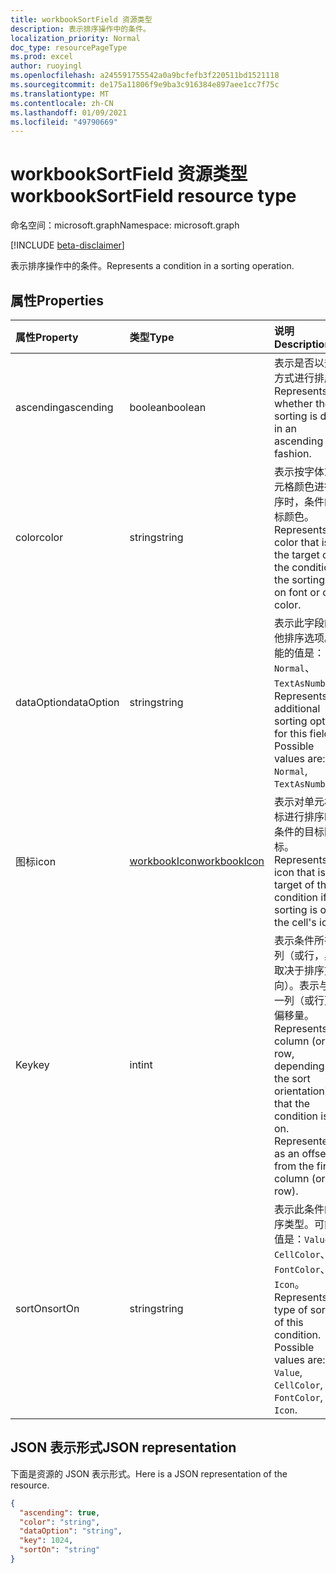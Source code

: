 ```yaml
---
title: workbookSortField 资源类型
description: 表示排序操作中的条件。
localization_priority: Normal
doc_type: resourcePageType
ms.prod: excel
author: ruoyingl
ms.openlocfilehash: a245591755542a0a9bcfefb3f220511bd1521118
ms.sourcegitcommit: de175a11806f9e9ba3c916384e897aee1cc7f75c
ms.translationtype: MT
ms.contentlocale: zh-CN
ms.lasthandoff: 01/09/2021
ms.locfileid: "49790669"
---
```

# <a name="workbooksortfield-resource-type"></a><span data-ttu-id="efc4e-103">workbookSortField 资源类型</span><span class="sxs-lookup"><span data-stu-id="efc4e-103">workbookSortField resource type</span></span>

<span data-ttu-id="efc4e-104">命名空间：microsoft.graph</span><span class="sxs-lookup"><span data-stu-id="efc4e-104">Namespace: microsoft.graph</span></span>

[!INCLUDE [beta-disclaimer](../../includes/beta-disclaimer.md)]

<span data-ttu-id="efc4e-105">表示排序操作中的条件。</span><span class="sxs-lookup"><span data-stu-id="efc4e-105">Represents a condition in a sorting operation.</span></span>

## <a name="properties"></a><span data-ttu-id="efc4e-106">属性</span><span class="sxs-lookup"><span data-stu-id="efc4e-106">Properties</span></span>
| <span data-ttu-id="efc4e-107">属性</span><span class="sxs-lookup"><span data-stu-id="efc4e-107">Property</span></span>     | <span data-ttu-id="efc4e-108">类型</span><span class="sxs-lookup"><span data-stu-id="efc4e-108">Type</span></span>   |<span data-ttu-id="efc4e-109">说明</span><span class="sxs-lookup"><span data-stu-id="efc4e-109">Description</span></span>|
|:---------------|:--------|:----------|
|<span data-ttu-id="efc4e-110">ascending</span><span class="sxs-lookup"><span data-stu-id="efc4e-110">ascending</span></span>|<span data-ttu-id="efc4e-111">boolean</span><span class="sxs-lookup"><span data-stu-id="efc4e-111">boolean</span></span>|<span data-ttu-id="efc4e-112">表示是否以升序方式进行排序。</span><span class="sxs-lookup"><span data-stu-id="efc4e-112">Represents whether the sorting is done in an ascending fashion.</span></span>|
|<span data-ttu-id="efc4e-113">color</span><span class="sxs-lookup"><span data-stu-id="efc4e-113">color</span></span>|<span data-ttu-id="efc4e-114">string</span><span class="sxs-lookup"><span data-stu-id="efc4e-114">string</span></span>|<span data-ttu-id="efc4e-115">表示按字体或单元格颜色进行排序时，条件的目标颜色。</span><span class="sxs-lookup"><span data-stu-id="efc4e-115">Represents the color that is the target of the condition if the sorting is on font or cell color.</span></span>|
|<span data-ttu-id="efc4e-116">dataOption</span><span class="sxs-lookup"><span data-stu-id="efc4e-116">dataOption</span></span>|<span data-ttu-id="efc4e-117">string</span><span class="sxs-lookup"><span data-stu-id="efc4e-117">string</span></span>|<span data-ttu-id="efc4e-p101">表示此字段的其他排序选项。可能的值是：`Normal`、`TextAsNumber`。</span><span class="sxs-lookup"><span data-stu-id="efc4e-p101">Represents additional sorting options for this field. Possible values are: `Normal`, `TextAsNumber`.</span></span>|
|<span data-ttu-id="efc4e-120">图标</span><span class="sxs-lookup"><span data-stu-id="efc4e-120">icon</span></span>|[<span data-ttu-id="efc4e-121">workbookIcon</span><span class="sxs-lookup"><span data-stu-id="efc4e-121">workbookIcon</span></span>](workbookicon.md)|<span data-ttu-id="efc4e-122">表示对单元格图标进行排序时，条件的目标图标。</span><span class="sxs-lookup"><span data-stu-id="efc4e-122">Represents the icon that is the target of the condition if the sorting is on the cell's icon.</span></span>|
|<span data-ttu-id="efc4e-123">Key</span><span class="sxs-lookup"><span data-stu-id="efc4e-123">key</span></span>|<span data-ttu-id="efc4e-124">int</span><span class="sxs-lookup"><span data-stu-id="efc4e-124">int</span></span>|<span data-ttu-id="efc4e-p102">表示条件所在的列（或行，具体取决于排序方向）。表示与第一列（或行）的偏移量。</span><span class="sxs-lookup"><span data-stu-id="efc4e-p102">Represents the column (or row, depending on the sort orientation) that the condition is on. Represented as an offset from the first column (or row).</span></span>|
|<span data-ttu-id="efc4e-127">sortOn</span><span class="sxs-lookup"><span data-stu-id="efc4e-127">sortOn</span></span>|<span data-ttu-id="efc4e-128">string</span><span class="sxs-lookup"><span data-stu-id="efc4e-128">string</span></span>|<span data-ttu-id="efc4e-p103">表示此条件的排序类型。可能的值是：`Value`、`CellColor`、`FontColor`、`Icon`。</span><span class="sxs-lookup"><span data-stu-id="efc4e-p103">Represents the type of sorting of this condition. Possible values are: `Value`, `CellColor`, `FontColor`, `Icon`.</span></span>|

## <a name="json-representation"></a><span data-ttu-id="efc4e-131">JSON 表示形式</span><span class="sxs-lookup"><span data-stu-id="efc4e-131">JSON representation</span></span>

<span data-ttu-id="efc4e-132">下面是资源的 JSON 表示形式。</span><span class="sxs-lookup"><span data-stu-id="efc4e-132">Here is a JSON representation of the resource.</span></span>

<!-- {
  "blockType": "resource",
  "optionalProperties": [

  ],
  "@odata.type": "microsoft.graph.workbookSortField"
}-->

```json
{
  "ascending": true,
  "color": "string",
  "dataOption": "string",
  "key": 1024,
  "sortOn": "string"
}

```

<!-- uuid: 8fcb5dbc-d5aa-4681-8e31-b001d5168d79
2015-10-25 14:57:30 UTC -->
<!--
{
  "type": "#page.annotation",
  "description": "SortField resource",
  "keywords": "",
  "section": "documentation",
  "tocPath": "",
  "suppressions": []
}
-->


